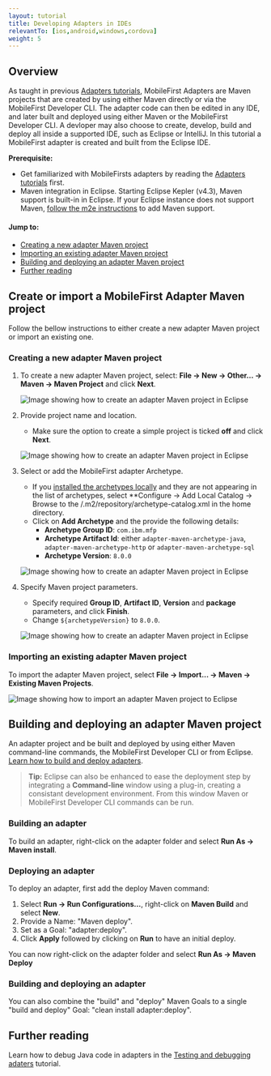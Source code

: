 ```yaml
---
layout: tutorial
title: Developing Adapters in IDEs
relevantTo: [ios,android,windows,cordova]
weight: 5
---
```

## Overview
As taught in previous [Adapters tutorials](../), MobileFirst Adapters are Maven projects that are created by using either Maven directly or via the MobileFirst Developer CLI. The adapter code can then be edited in any IDE, and later built and deployed using either Maven or the MobileFirst Developer CLI. A devloper may also choose to create, develop, build and deploy all inside a supported IDE, such as Eclipse or IntelliJ. In this tutorial a MobileFirst adapter is created and built from the Eclipse IDE.

**Prerequisite:** 

* Get familiarized with MobileFirsts adapters by reading the [Adapters tutorials](../) first.
* Maven integration in Eclipse. Starting Eclipse Kepler (v4.3), Maven support is built-in in Eclipse. If your Eclipse instance does not support Maven, [follow the m2e instructions](http://www.eclipse.org/m2e/) to add Maven support.

#### Jump to:

* [Creating a new adapter Maven project](#creating-a-new-adapter-maven-project)
* [Importing an existing adapter Maven project](#importing-an-existing-adapter-maven-project)
* [Building and deploying an adapter Maven project](#building-and-deploying-an-adapter-maven-project)
* [Further reading](#further-reading)

## Create or import a MobileFirst Adapter Maven project
Follow the bellow instructions to either create a new adapter Maven project or import an existing one.

### Creating a new adapter Maven project

1. To create a new adapter Maven project, select: **File → New → Other... → Maven → Maven Project** and click **Next**.

    ![Image showing how to create an adapter Maven project in Eclipse](new-maven-project.png)
    
2. Provide project name and location.  
    - Make sure the option to create a simple project is ticked **off** and click **Next**.

    ![Image showing how to create an adapter Maven project in Eclipse](select-project-name-and-location.png)

3. Select or add the MobileFirst adapter Archetype.
    -  If you [installed the archetypes locally](../creating-adapters/#install-maven) and they are not appearing in the list of archetypes, select **Configure → Add Local Catalog → Browse to the /.m2/repository/archetype-catalog.xml in the home directory.
    - Click on **Add Archetype** and the provide the following details:
        - **Archetype Group ID**: `com.ibm.mfp`
        - **Archetype Artifact Id**: either `adapter-maven-archetype-java`, `adapter-maven-archetype-http` or `adapter-maven-archetype-sql`
        - **Archetype Version**: `8.0.0`

    ![Image showing how to create an adapter Maven project in Eclipse](create-an-archetype.png)
    
4. Specify Maven project parameters.  
    - Specify required **Group ID**, **Artifact ID**, **Version** and **package** parameters, and click **Finish**.
    - Change <code>${archetypeVersion}</code> to <code>8.0.0</code>.

    ![Image showing how to create an adapter Maven project in Eclipse](project-parameters.png)
    
### Importing an existing adapter Maven project
To import the adapter Maven project, select **File → Import... → Maven → Existing Maven Projects**.

![Image showing how to import an adapter Maven project to Eclipse](import-adapter-maven-project.png)

## Building and deploying an adapter Maven project
An adapter project and be built and deployed by using either Maven command-line commands, the MobileFirst Developer CLI or from Eclipse.  
[Learn how to build and deploy adapters](../creating-adapters/#build-and-deploy-adapters).

> <span class="glyphicon glyphicon-info-sign" aria-hidden="true"></span> **Tip:** Eclipse can also be enhanced to ease the deployment step by integrating a **Command-line** window using a plug-in, creating a consistant development environment. From this window Maven or MobileFirst Developer CLI commands can be run.

### Building an adapter
To build an adapter, right-click on the adapter folder and select **Run As → Maven install**.  

### Deploying an adapter
To deploy an adapter, first add the deploy Maven command:

1. Select **Run → Run Configurations...**, right-click on **Maven Build** and select **New**.
2. Provide a Name: "Maven deploy".
2. Set as a Goal: "adapter:deploy".
3. Click **Apply** followed by clicking on **Run** to have an initial deploy.

You can now right-click on the adapter folder and select **Run As → Maven Deploy**

### Building and deploying an adapter
You can also combine the "build" and  "deploy" Maven Goals to a single "build and deploy" Goal: "clean install adapter:deploy".

## Further reading
Learn how to debug Java code in adapters in the [Testing and debugging adaters](../testing-and-debugging-adapters) tutorial.
